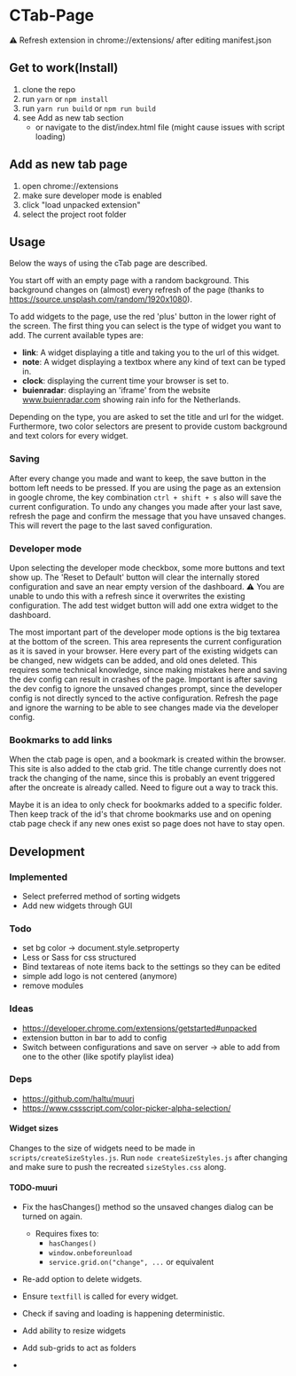 # CTab-Page

:warning: Refresh extension in chrome://extensions/ after editing manifest.json

## Get to work(Install)
1. clone the repo
1. run `yarn` or `npm install`
1. run `yarn run build` or `npm run build`
1. see Add as new tab section
    - or navigate to the dist/index.html file (might cause issues with script loading)


## Add as new tab page
1. open chrome://extensions
1. make sure developer mode is enabled
1. click "load unpacked extension"
1. select the project root folder


## Usage
Below the ways of using the cTab page are described.

You start off with an empty page with a random background. This background changes on (almost) every refresh of the page (thanks to https://source.unsplash.com/random/1920x1080).

To add widgets to the page, use the red 'plus' button in the lower right of the screen. The first thing you can select is the type of widget you want to add. The current available types are:
- **link**: A widget displaying a title and taking you to the url of this widget.
- **note**: A widget displaying a textbox where any kind of text can be typed in.
- **clock**: displaying the current time your browser is set to.
- **buienradar**: displaying an 'iframe' from the website www.buienradar.com showing rain info for the Netherlands.

Depending on the type, you are asked to set the title and url for the widget. Furthermore, two color selectors are present to provide custom background and text colors for every widget.

### Saving
After every change you made and want to keep, the save button in the bottom left needs to be pressed. If you are using the page as an extension in google chrome, the key combination `ctrl + shift + s` also will save the current configuration. To undo any changes you made after your last save, refresh the page and confirm the message that you have unsaved changes. This will revert the page to the last saved configuration.


### Developer mode
Upon selecting the developer mode checkbox, some more buttons and text show up. The 'Reset to Default' button will clear the internally stored configuration and save an near empty version of the dashboard. :warning: You are unable to undo this with a refresh since it overwrites the existing configuration.
The add test widget button will add one extra widget to the dashboard.

The most important part of the developer mode options is the big textarea at the bottom of the screen. This area represents the current configuration as it is saved in your browser. Here every part of the existing widgets can be changed, new widgets can be added, and old ones deleted. This requires some technical knowledge, since making mistakes here and saving the dev config can result in crashes of the page. Important is after saving the dev config to ignore the unsaved changes prompt, since the developer config is not directly synced to the active configuration. Refresh the page and ignore the warning to be able to see changes made via the developer config.

### Bookmarks to add links
When the ctab page is open, and a bookmark is created within the browser. This site is also added to the ctab grid. The title change currently does not track the changing of the name, since this is probably an event triggered after the oncreate is already called. Need to figure out a way to track this.

Maybe it is an idea to only check for bookmarks added to a specific folder. Then keep track of the id's that chrome bookmarks use and on opening ctab page check if any new ones exist so page does not have to stay open.


## Development

### Implemented
- Select preferred method of sorting widgets
- Add new widgets through GUI

### Todo
- set bg color -> document.style.setproperty
- Less or Sass for css structured
- Bind textareas of note items back to the settings so they can be edited
- simple add logo is not centered (anymore)
- remove modules
### Ideas
- https://developer.chrome.com/extensions/getstarted#unpacked
- extension button in bar to add to config
- Switch between configurations and save on server -> able to add from one to the other (like spotify playlist idea)

### Deps
- https://github.com/haltu/muuri
- https://www.cssscript.com/color-picker-alpha-selection/

#### Widget sizes
Changes to the size of widgets need to be made in `scripts/createSizeStyles.js`. Run `node createSizeStyles.js` after changing and make sure to push the recreated `sizeStyles.css` along.
#### TODO-muuri
- Fix the hasChanges() method so the unsaved changes dialog can be turned on again.
  - Requires fixes to:
    - `hasChanges()`
    - `window.onbeforeunload`
    - `service.grid.on("change", ...`  or equivalent
- Re-add option to delete widgets.
- Ensure `textfill` is called for every widget.
- Check if saving and loading is happening deterministic.
- Add ability to resize widgets


- Add sub-grids to act as folders
- 

